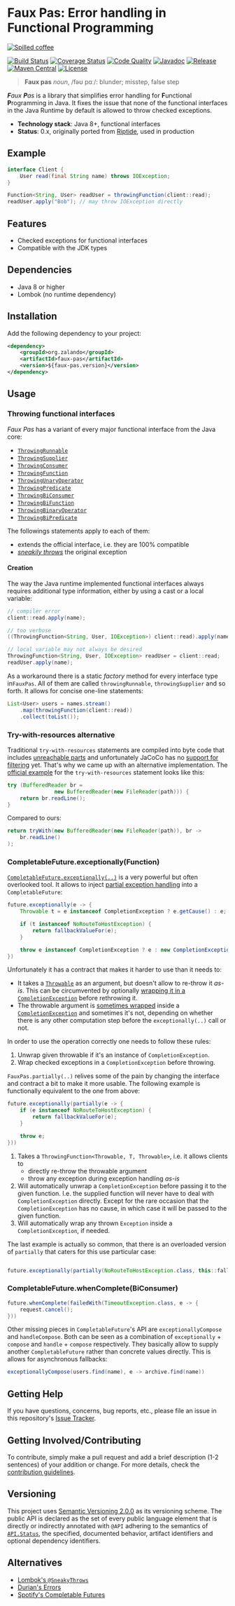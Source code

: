 # Faux Pas: Error handling in Functional Programming

[![Spilled coffee](docs/spilled-coffee.jpg)](https://pixabay.com/en/mistake-spill-slip-up-accident-876597/)

[![Build Status](https://img.shields.io/travis/zalando/faux-pas/master.svg)](https://travis-ci.org/zalando/faux-pas)
[![Coverage Status](https://img.shields.io/coveralls/zalando/faux-pas/master.svg)](https://coveralls.io/r/zalando/faux-pas)
[![Code Quality](https://img.shields.io/codacy/grade/b3a619ff47574eb68f38bdf74906e91a/master.svg)](https://www.codacy.com/app/whiskeysierra/faux-pas)
[![Javadoc](http://javadoc.io/badge/org.zalando/faux-pas.svg)](http://www.javadoc.io/doc/org.zalando/faux-pas)
[![Release](https://img.shields.io/github/release/zalando/faux-pas.svg)](https://github.com/zalando/faux-pas/releases)
[![Maven Central](https://img.shields.io/maven-central/v/org.zalando/faux-pas.svg)](https://maven-badges.herokuapp.com/maven-central/org.zalando/faux-pas)
[![License](https://img.shields.io/badge/license-MIT-blue.svg)](https://raw.githubusercontent.com/zalando/faux-pas/master/LICENSE)

> **Faux pas** *noun*, /fəʊ pɑː/: blunder; misstep, false step

_**F**aux  **P**as_ is a library that simplifies error handling for **F**unctional **P**rogramming in Java. It fixes the
issue that none of the functional interfaces in the Java Runtime by default is allowed to throw checked exceptions.

- **Technology stack**: Java 8+, functional interfaces
- **Status**:  0.x, originally ported from [Riptide](https://www.github.com/zalando/riptide), used in production

## Example

```java
interface Client {
    User read(final String name) throws IOException;
}

Function<String, User> readUser = throwingFunction(client::read);
readUser.apply("Bob"); // may throw IOException directly
```

## Features

- Checked exceptions for functional interfaces 
- Compatible with the JDK types

## Dependencies

- Java 8 or higher
- Lombok (no runtime dependency)

## Installation

Add the following dependency to your project:

```xml
<dependency>
    <groupId>org.zalando</groupId>
    <artifactId>faux-pas</artifactId>
    <version>${faux-pas.version}</version>
</dependency>
```

## Usage

### Throwing functional interfaces

*Faux Pas* has a variant of every major functional interface from the Java core:

 - [`ThrowingRunnable`](src/main/java/org/zalando/fauxpas/ThrowingRunnable.java)
 - [`ThrowingSupplier`](src/main/java/org/zalando/fauxpas/ThrowingSupplier.java)
 - [`ThrowingConsumer`](src/main/java/org/zalando/fauxpas/ThrowingConsumer.java)
 - [`ThrowingFunction`](src/main/java/org/zalando/fauxpas/ThrowingFunction.java)
 - [`ThrowingUnaryOperator`](src/main/java/org/zalando/fauxpas/ThrowingUnaryOperator.java)
 - [`ThrowingPredicate`](src/main/java/org/zalando/fauxpas/ThrowingPredicate.java)
 - [`ThrowingBiConsumer`](src/main/java/org/zalando/fauxpas/ThrowingBiConsumer.java)
 - [`ThrowingBiFunction`](src/main/java/org/zalando/fauxpas/ThrowingBiFunction.java)
 - [`ThrowingBinaryOperator`](src/main/java/org/zalando/fauxpas/ThrowingBinaryOperator.java)
 - [`ThrowingBiPredicate`](src/main/java/org/zalando/fauxpas/ThrowingBiPredicate.java)

The followings statements apply to each of them:
- extends the official interface, i.e. they are 100% compatible
- [*sneakily throws*](https://projectlombok.org/features/SneakyThrows.html) the original exception

#### Creation

The way the Java runtime implemented functional interfaces always requires additional type information, either by
using a cast or a local variable:

```java
// compiler error
client::read.apply(name);

// too verbose
((ThrowingFunction<String, User, IOException>) client::read).apply(name);

// local variable may not always be desired
ThrowingFunction<String, User, IOException> readUser = client::read;
readUser.apply(name);
```

As a workaround there is a static *factory* method for every interface type in`FauxPas`. All of them are called
`throwingRunnable`, `throwingSupplier` and so forth. It allows for concise one-line statements:

```java
List<User> users = names.stream()
    .map(throwingFunction(client::read))
    .collect(toList());
```

### Try-with-resources alternative

Traditional `try-with-resources` statements are compiled into byte code that includes
[unreachable parts](http://stackoverflow.com/a/17356707) and unfortunately JaCoCo has no
[support for filtering](https://github.com/jacoco/jacoco/wiki/FilteringOptions) yet. That's why we came up with an
alternative implementation. The [official example](https://docs.oracle.com/javase/tutorial/essential/exceptions/tryResourceClose.html)
for the `try-with-resources` statement looks like this:

```java
try (BufferedReader br =
               new BufferedReader(new FileReader(path))) {
    return br.readLine();
}
```

Compared to ours:

```java
return tryWith(new BufferedReader(new FileReader(path)), br -> 
    br.readLine()
);
```

### CompletableFuture.exceptionally(Function)

[`CompletableFuture.exceptionally(..)`](https://docs.oracle.com/javase/8/docs/api/java/util/concurrent/CompletableFuture.html#exceptionally-java.util.function.Function-)
is a very powerful but often overlooked tool. It allows to inject [partial exception handling](https://stackoverflow.com/questions/37032990/separated-exception-handling-of-a-completablefuture)
into a `CompletableFuture`:

```java
future.exceptionally(e -> {
    Throwable t = e instanceof CompletionException ? e.getCause() : e;

    if (t instanceof NoRouteToHostException) {
        return fallbackValueFor(e);
    }

    throw e instanceof CompletionException ? e : new CompletionException(t);
})
```

Unfortunately it has a contract that makes it harder to use than it needs to:

- It takes a [`Throwable`](https://docs.oracle.com/javase/8/docs/api/java/lang/Throwable.html) as an argument, but
  doesn't allow to re-throw it *as-is*. This can be circumvented by optionally [wrapping it in a
  `CompletionException`](http://cs.oswego.edu/pipermail/concurrency-interest/2014-August/012910.html) before
  rethrowing it.
- The throwable argument is [sometimes wrapped](https://stackoverflow.com/questions/27430255/surprising-behavior-of-java-8-completablefuture-exceptionally-method) 
  inside a [`CompletionException`](https://docs.oracle.com/javase/8/docs/api/java/util/concurrent/CompletionException.html)
  and sometimes it's not, depending on whether there is any other computation step before the `exceptionally(..)` call
  or not.
  
In order to use the operation correctly one needs to follow these rules:
1. Unwrap given throwable if it's an instance of `CompletionException`.
2. Wrap checked exceptions in a `CompletionException` before throwing.

`FauxPas.partially(..)` relives some of the pain by changing the interface and contract a bit to make it more usable.
The following example is functionally equivalent to the one from above:

```java
future.exceptionally(partially(e -> {
    if (e instanceof NoRouteToHostException) {
        return fallbackValueFor(e);
    }

    throw e;
}))
```

1. Takes a `ThrowingFunction<Throwable, T, Throwable>`, i.e. it allows clients to
    - directly re-throw the throwable argument
    - throw any exception during exception handling *as-is*
2. Will automatically unwrap a `CompletionException` before passing it to the given function.
   I.e. the supplied function will never have to deal with `CompletionException` directly. Except for the rare occasion
   that the `CompletionException` has no cause, in which case it will be passed to the given function. 
3. Will automatically wrap any thrown `Exception` inside a `CompletionException`, if needed.

The last example is actually so common, that there is an overloaded version of `partially` that caters for this use 
particular case:

```java

future.exceptionally(partially(NoRouteToHostException.class, this::fallbackValueFor))
```

### CompletableFuture.whenComplete(BiConsumer)

```java
future.whenComplete(failedWith(TimeoutException.class, e -> {
    request.cancel();
}))
```

Other missing pieces in `CompletableFuture`'s API are `exceptionallyCompose` and `handleCompose`. Both can be seen as
a combination of `exceptionally` + `compose` and `handle` + `compose` respectively. They basically allow to supply
another `CompletableFuture` rather than concrete values directly. This is allows for asynchronous fallbacks:

```java
exceptionallyCompose(users.find(name), e -> archive.find(name))
```

## Getting Help

If you have questions, concerns, bug reports, etc., please file an issue in this repository's [Issue Tracker](../../issues).

## Getting Involved/Contributing

To contribute, simply make a pull request and add a brief description (1-2 sentences) of your addition or change. For
more details, check the [contribution guidelines](.github/CONTRIBUTING.md).

## Versioning

This project uses [Semantic Versioning 2.0.0](https://semver.org/) as its versioning scheme. The public API is declared
as the set of every public language element that is directly or indirectly annotated with `@API` adhering to the
semantics of 
[`API.Status`](https://apiguardian-team.github.io/apiguardian/docs/current/api/org/apiguardian/api/API.Status.html), 
the specified, documented behavior, artifact identifiers and optional dependency identifiers.

## Alternatives

- [Lombok's `@SneakyThrows`](https://projectlombok.org/features/SneakyThrows.html)
- [Durian's Errors](https://github.com/diffplug/durian)
- [Spotify's Completable Futures](https://github.com/spotify/completable-futures)

